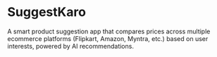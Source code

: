 # SuggestKaro
A smart product suggestion app that compares prices across multiple ecommerce platforms (Flipkart, Amazon, Myntra, etc.) based on user interests, powered by AI recommendations.
